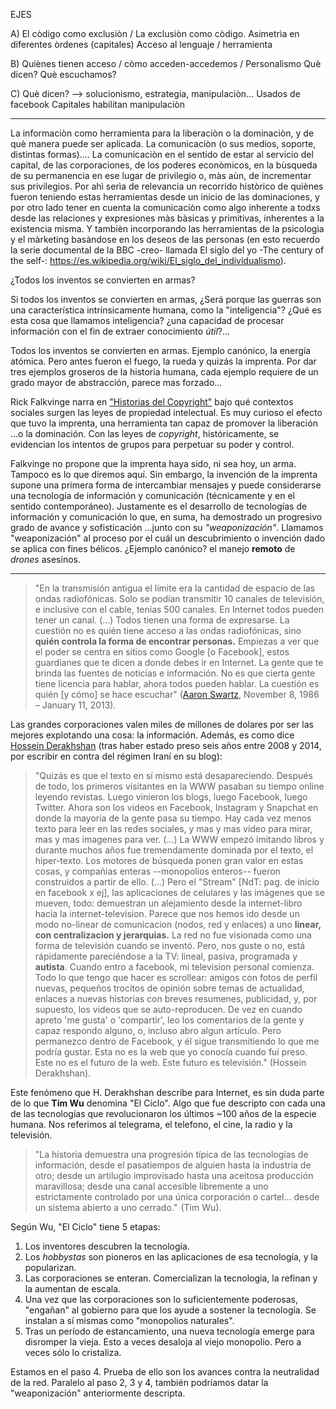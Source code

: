 EJES

A) El còdigo como exclusiòn / La exclusiòn como còdigo.
Asimetrìa en diferentes òrdenes (capitales)
Acceso al lenguaje / herramienta

B) Quiènes tienen acceso / còmo acceden-accedemos / Personalismo
Què dicen?
Què escuchamos?

C) Què dicen? --> solucionismo, estrategia, manipulaciòn...
Usados de facebook
Capitales habilitan manipulaciòn

------------

La informaciòn como herramienta para la liberaciòn o la dominaciòn, y de què
manera puede ser aplicada. La comunicaciòn (o sus medios, soporte, distintas
formas).... La comunicaciòn en el sentido de estar al servicio del capital,
de las corporaciones, de los poderes econòmicos, en la bùsqueda de su
permanencia en ese lugar de privilegio o, màs aùn, de incrementar sus
privilegios. Por ahì serìa de relevancia un recorrido històrico de quiènes
fueron teniendo estas herramientas desde un inicio de las dominaciones, y por
otro lado tener en cuenta la comunicaciòn como algo inherente a todxs desde
las relaciones y expresiones màs bàsicas y primitivas, inherentes a la
existencia misma. Y tambièn incorporando las herramientas de la psicologìa y el
màrketing basàndose en los deseos de las personas (en esto recuerdo la serie
documental de la BBC -creo- llamada El siglo del yo -The century of the self-:
https://es.wikipedia.org/wiki/El_siglo_del_individualismo).

¿Todos los inventos se convierten en armas?

Si todos los inventos se convierten en armas, ¿Será porque las guerras son una
característica intrínsicamente humana, como la "inteligencia"? ¿Qué es esta cosa
que llamamos inteligencia? ¿una capacidad de procesar información con el fin de
extraer conocimiento _útil_?...

Todos los inventos se convierten en armas. Ejemplo canónico, la energía atómica.
Pero antes fueron el fuego, la rueda y quizás la imprenta. Por dar tres ejemplos
groseros de la historia humana, cada ejemplo requiere de un grado mayor de
abstracción, parece mas forzado...

Rick Falkvinge narra en ["Historias del Copyright"](https://utopia.partidopirata.com.ar/historia_del_copyright.html)
bajo qué contextos sociales surgen las leyes de propiedad intelectual. Es muy
curioso el efecto que tuvo la imprenta, una herramienta tan capaz de
promover la liberación ...o la dominación. Con las leyes de _copyright_,
históricamente, se evidencian los intentos de grupos para perpetuar su poder y
control.

Falkvinge no propone que la imprenta haya sido, ni sea hoy, un arma. Tampoco
es lo que diremos aquí. Sin embargo, la invención de la imprenta supone una
primera forma de intercambiar mensajes y puede considerarse una tecnología de
información y comunicación (técnicamente y en el sentido contemporáneo).
Justamente es el desarrollo de tecnologías de información y comunicación
lo que, en suma, ha demostrado un progresivo grado de avance y sofisticación
...junto con su _"weaponización"_. Llamamos "weaponización" al proceso por el
cuál un descubrimiento o invención dado se aplica con fines bélicos. ¿Ejemplo
canónico? el manejo **remoto** de _drones_ asesinos.

------------

> "En la transmisión antigua el límite era la cantidad de espacio de las ondas
> radiofónicas. Solo se podían transmitir 10 canales de televisión, e
> inclusive con el cable, tenías 500 canales. En Internet todos pueden tener
> un canal. (...) Todos tienen una forma de expresarse. La cuestión no es
> quién tiene acceso a las ondas radiofónicas, sino **quién controla la
> forma de encontrar personas.** Empiezas a ver que el poder se centra en
> sitios como Google \[o Facebook\], estos guardianes que te
> dicen a donde debes ir en Internet. La gente que te brinda las fuentes de
> noticias e información. No es que cierta gente tiene licencia para hablar,
> ahora todos pueden hablar. La cuestión es quién \[y cómo\] se hace escuchar"
> ([Aaron Swartz](https://archive.org/details/TheInternetsOwnBoyTheStoryOfAaronSwartz), November 8, 1986 – January 11, 2013\).

Las grandes corporaciones valen miles de millones de dolares por ser las
mejores explotando una cosa: la información. Además, es como dice [Hossein Derakhshan](https://medium.com/matter/the-web-we-have-to-save-2eb1fe15a426)
(tras haber estado preso seis años entre 2008 y 2014, por escribir en contra
del régimen Iraní en su blog):

> "Quizás es que el texto en sí mismo está desapareciendo. Después de todo, los
> primeros visitantes en la WWW pasaban su tiempo online leyendo revistas.
> Luego vinieron los blogs, luego Facebook, luego Twitter. Ahora son los
> videos en Facebook, Instagram y Snapchat en donde la mayoria de la gente pasa
> su tiempo. Hay cada vez menos texto para leer en las redes sociales, y mas y
> mas video para mirar, mas y mas imagenes para ver. (...) La WWW
> empezó imitando libros y durante muchos años fue tremendamente dominada por
> el texto, el hiper-texto. Los motores de búsqueda ponen gran valor en estas
> cosas, y compañias enteras --monopolios enteros-- fueron construidos a
> partir de ello. (...)
> Pero el "Stream" \[NdT: pag. de inicio en facebook x ej\], las aplicaciones
> de celulares y las imágenes que se mueven, todo: demuestran un alejamiento
> desde la internet-libro hacia la internet-television. Parece que nos hemos
> ido desde un modo no-linear de comunicacion (nodos, red y enlaces) a uno
> **linear, con centralizacion y jerarquias.** La red no fue visionada
> como una forma de televisión cuando se inventó. Pero, nos guste o no, está
> rápidamente pareciéndose a la TV: lineal, pasiva, programada y **autista**.
> Cuando entro a facebook, mi television personal comienza. Todo lo que tengo
> que hacer es scrollear: amigos con fotos de perfil nuevas, pequeños trocitos
> de opinión sobre temas de actualidad, enlaces a nuevas historias con breves
> resumenes, publicidad, y, por supuesto, los videos que se auto-reproducen.
> De vez en cuando apreto 'me gusta' o 'compartir', leo los comentarios de la
> gente y capaz respondo alguno, o, incluso abro algun artículo. Pero
> permanezco dentro de Facebook, y él sigue transmitiendo lo que me podría
> gustar. Esta no es la web que yo conocía cuando fuí preso. Este no es el
> futuro de la web. Este futuro es televisión."
> (Hossein Derakhshan).

Este fenómeno que H. Derakhshan describe para Internet, es sin duda parte de
lo que **Tim Wu** denomina "El Ciclo". Algo que fue descripto con cada una de
las tecnologías que revolucionaron los últimos ~100 años de la especie humana.
Nos referimos al telegrama, el telefono, el cine, la radio y la televisión.

> "La historia demuestra una progresión típica de las tecnologías de
> información, desde el pasatiempos de alguien hasta la industria de otro;
> desde un artilugio improvisado hasta una aceitosa producción maravillosa;
> desde una canal  accesible libremente a uno estrictamente controlado por
> una única corporación o cartel... desde un sistema abierto a uno cerrado."
>  (Tim Wu).

Según Wu, "El Ciclo" tiene 5 etapas:

1. Los inventores descubren la tecnología.
2. Los _hobbystas_ son pioneros en las aplicaciones de esa tecnología, y la popularizan.
3. Las corporaciones se enteran. Comercializan la tecnologia, la refinan y la aumentan de escala.
4. Una vez que las corporaciones son lo suficientemente poderosas, "engañan" al gobierno para que los ayude a sostener la tecnología. Se instalan a sí mismas como "monopolios naturales".
5. Tras un período de estancamiento, una nueva tecnología emerge para disromper la vieja. Esto a veces desaloja al viejo monopolio. Pero a veces sólo lo cristaliza.

Estamos en el paso 4. Prueba de ello son los avances contra la neutralidad de
la red. Paralelo al paso 2, 3 y 4, también podríamos datar la "weaponización"
anteriormente descripta.
